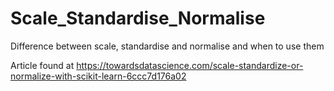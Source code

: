 # Scale_Standardise_Normalise
Difference between scale, standardise and normalise and when to use them

Article found at
https://towardsdatascience.com/scale-standardize-or-normalize-with-scikit-learn-6ccc7d176a02
